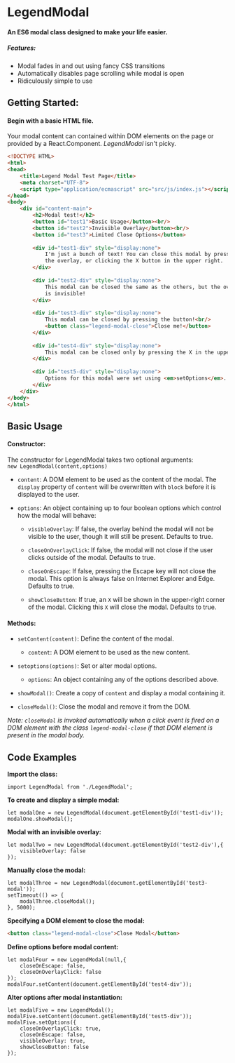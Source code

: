 # LegendModal
#### An ES6 modal class designed to make your life easier.

##### Features:
* Modal fades in and out using fancy CSS transitions
* Automatically disables page scrolling while modal is open
* Ridiculously simple to use

## Getting Started:

#### Begin with a basic HTML file.
Your modal content can contained within DOM elements on the page or provided by a React.Component.
*LegendModal* isn't picky.
```html
<!DOCTYPE HTML>
<html>
<head>
    <title>Legend Modal Test Page</title>
    <meta charset="UTF-8">
    <script type="application/ecmascript" src="src/js/index.js"></script>
</head>
<body>
    <div id="content-main">
        <h2>Modal test!</h2>
        <button id="test1">Basic Usage</button><br/>
        <button id="test2">Invisible Overlay</button><br/>
        <button id="test3">Limited Close Options</button>
        
        <div id="test1-div" style="display:none">
            I'm just a bunch of text! You can close this modal by pressing escape, clicking
            the overlay, or clicking the X button in the upper right.
        </div>
        
        <div id="test2-div" style="display:none">
            This modal can be closed the same as the others, but the overlay behind it 
            is invisible!
        </div>
                
        <div id="test3-div" style="display:none">
            This modal can be closed by pressing the button!<br/>
            <button class="legend-modal-close">Close me!</button>
        </div>
        
        <div id="test4-div" style="display:none">
            This modal can be closed only by pressing the X in the upper right corner!
        </div>
        
        <div id="test5-div" style="display:none">
            Options for this modal were set using <em>setOptions</em>.
        </div>
    </div>
</body>
</html>
```

## Basic Usage

#### Constructor:
The constructor for LegendModal takes two optional arguments:  
`new LegendModal(content,options)`

* `content`: A DOM element to be used as the content of the modal. The `display` property 
    of `content` will be overwritten with `block` before it is displayed to the user.
    
* `options`: An object containing up to four boolean options which control how the modal 
    will behave:
    
    * `visibleOverlay`: If false, the overlay behind the modal will not be visible to the user, 
        though it will still be present. Defaults to true.
        
    * `closeOnOverlayClick`: If false, the modal will not close if the user clicks outside
        of the modal. Defaults to true.
        
    * `closeOnEscape`: If false, pressing the Escape key will not close the modal. This option
        is always false on Internet Explorer and Edge. Defaults to true.
        
    * `showCloseButton`: If true, an `X` will be shown in the upper-right corner of the modal.
        Clicking this `X` will close the modal. Defaults to true.
        
#### Methods:

* `setContent(content)`: Define the content of the modal.
    * `content`: A DOM element to be used as the new content.
    
* `setoptions(options)`: Set or alter modal options.
    * `options`: An object containing any of the options described above.
    
* `showModal()`: Create a copy of `content` and display a modal containing it.

* `closeModal()`: Close the modal and remove it from the DOM.

*Note: `closeModal` is invoked automatically when a click event is fired on a 
DOM element with the class `legend-modal-close` if that DOM element is present
in the modal body.*

## Code Examples

**Import the class:**  
```ecmascript 6
import LegendModal from './LegendModal';
```

**To create and display a simple modal:**
```ecmascript 6
let modalOne = new LegendModal(document.getElementById('test1-div'));
modalOne.showModal();
```

**Modal with an invisible overlay:**
```ecmascript 6
let modalTwo = new LegendModal(document.getElementById('test2-div'),{
    visibleOverlay: false
});
```

**Manually close the modal:**
```ecmascript 6
let modalThree = new LegendModal(document.getElementById('test3-modal'));
setTimeout(() => {
	modalThree.closeModal();
}, 5000);
```

**Specifying a DOM element to close the modal:**
```html
<button class="legend-modal-close">Close Modal</button>
```

**Define options before modal content:**
```ecmascript 6
let modalFour = new LegendModal(null,{
    closeOnEscape: false,
    closeOnOverlayClick: false
});
modalFour.setContent(document.getElementById('test4-div'));
```

**Alter options after modal instantiation:**
```ecmascript 6
let modalFive = new LegendModal();
modalFive.setContent(document.getElementById('test5-div'));
modalFive.setOptions({
    closeOnOverlayClick: true,
    closeOnEscape: false,
    visibleOverlay: true,
    showCloseButton: false
});
```
